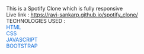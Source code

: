 This is a Spotify Clone which is fully responsive <br>
Live link : https://ravi-sankarp.github.io/spotify_clone/ <br>
TECHNOLOGIES USED : <br>
<span style="color:#0969DA;">
HTML <br> 
CSS <br>
JAVASCRIPT <br>
BOOTSTRAP <br>
</span>
